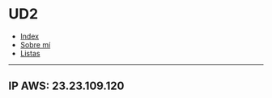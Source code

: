 # UD2
- [Index](index.html)
- [Sobre mí](sobre_mi.html)
- [Listas](listas.html)
---
## IP AWS: 23.23.109.120